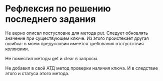 # Рефлексия по решению последнего задания


Не верно описал постусловие для метода put. Следует обновлять значение при
существующем ключе. Из этого проистекает другая ошибка: в моем предусловии
имеется требования отстустствия коллизиии.

Не поместил методы get и clear в запросы.

Не добавил в свой АТД метод проверки наличия ключа. И в следствие этого и
статуса этого метода.
